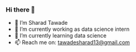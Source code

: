### Hi there 👋
- 👋 I’m Sharad Tawade
- 🔭 I’m currently working as data science intern
- 🌱 I’m currently learning data science
- 📫 Reach me on: tawadesharad13@gmail.com

<!--
**tawadesharad/tawadesharad** is a ✨ _special_ ✨ repository because its `README.md` (this file) appears on your GitHub profile.

Here are some ideas to get you started:

- 🔭 I’m currently working on ...
- 🌱 I’m currently learning ...
- 👯 I’m looking to collaborate on ...
- 🤔 I’m looking for help with ...
- 💬 Ask me about ...
- 📫 How to reach me: ...
- 😄 Pronouns: ...
- ⚡ Fun fact: ...
-->
